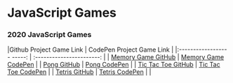 # JavaScript Games


### 2020 JavaScript Games
|Github Project Game Link  | CodePen Project Game Link   |
|:------------------ -----: | :-----------------------: |
| [Memory Game GitHub]() | [Memory Game CodePen]()  |
| [Pong GitHub]() | [Pong CodePen]() |
| [Tic Tac Toe GitHub]()   | [Tic Tac Toe CodePen]() |
| [Tetris GitHub]() | [Tetris CodePen]() |
|   